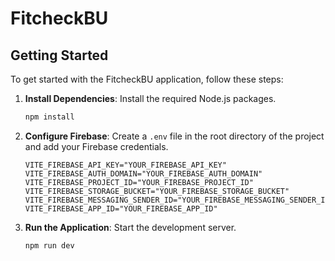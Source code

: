 # FitcheckBU

## Getting Started

To get started with the FitcheckBU application, follow these steps:

1.  **Install Dependencies**: Install the required Node.js packages.

    ```bash
    npm install
    ```

2.  **Configure Firebase**: Create a `.env` file in the root directory of the project and add your Firebase credentials.

    ```
    VITE_FIREBASE_API_KEY="YOUR_FIREBASE_API_KEY"
    VITE_FIREBASE_AUTH_DOMAIN="YOUR_FIREBASE_AUTH_DOMAIN"
    VITE_FIREBASE_PROJECT_ID="YOUR_FIREBASE_PROJECT_ID"
    VITE_FIREBASE_STORAGE_BUCKET="YOUR_FIREBASE_STORAGE_BUCKET"
    VITE_FIREBASE_MESSAGING_SENDER_ID="YOUR_FIREBASE_MESSAGING_SENDER_ID"
    VITE_FIREBASE_APP_ID="YOUR_FIREBASE_APP_ID"
    ```

3.  **Run the Application**: Start the development server.
    ```bash
    npm run dev
    ```
